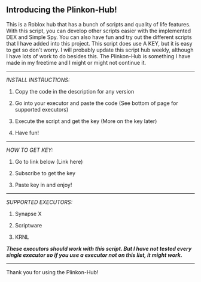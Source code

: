 Introducing the Plinkon-Hub!
----------------------------
This is a Roblox hub that has a bunch of
scripts and quality of life features.
With this script, you can develop other scripts
easier with the implemented DEX and Simple Spy.
You can also have fun and try out the different 
scripts that I have added into this project.
This script does use A KEY, but it is easy
to get so don't worry. I will probably update
this script hub weekly, although I have lots 
of work to do besides this. The Plinkon-Hub
is something I have made in my freetime and I
might or might not continue it.
_____
_INSTALL INSTRUCTIONS:_

1. Copy the code in the description for any version

2. Go into your executor and paste the code
(See bottom of page for supported executors)

3. Execute the script and get the key
(More on the key later)

4. Have fun!
_____
_HOW TO GET KEY:_

1. Go to link below
(Link here)

2. Subscribe to get the key

3. Paste key in and enjoy!
_____
_SUPPORTED EXECUTORS:_

1. Synapse X

2. Scriptware

3. KRNL

_**These executors should work with this script.
But I have not tested every single executor
so if you use a executor not on this list, 
it might work.**_
_____
Thank you for using the Plinkon-Hub!
